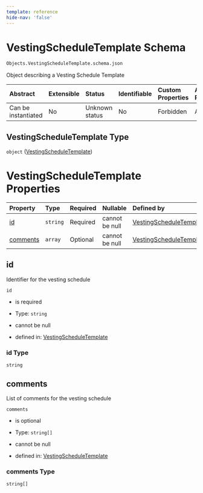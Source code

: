 ```yaml
---
template: reference
hide-nav: 'false'
---
```


# VestingScheduleTemplate Schema

```txt
Objects.VestingScheduleTemplate.schema.json
```

Object describing a Vesting Schedule Template

| Abstract            | Extensible | Status         | Identifiable | Custom Properties | Additional Properties | Access Restrictions | Defined In                                                                                                   |
| :------------------ | :--------- | :------------- | :----------- | :---------------- | :-------------------- | :------------------ | :----------------------------------------------------------------------------------------------------------- |
| Can be instantiated | No         | Unknown status | No           | Forbidden         | Allowed               | none                | [VestingScheduleTemplate.schema.json](../objects/VestingScheduleTemplate.schema.json "open original schema") |

## VestingScheduleTemplate Type

`object` ([VestingScheduleTemplate](vestingscheduletemplate.md))

# VestingScheduleTemplate Properties

| Property              | Type     | Required | Nullable       | Defined by                                                                                                                                   |
| :-------------------- | :------- | :------- | :------------- | :------------------------------------------------------------------------------------------------------------------------------------------- |
| [id](#id)             | `string` | Required | cannot be null | [VestingScheduleTemplate](vestingscheduletemplate-properties-id.md "Objects.VestingScheduleTemplate.schema.json#/properties/id")             |
| [comments](#comments) | `array`  | Optional | cannot be null | [VestingScheduleTemplate](vestingscheduletemplate-properties-comments.md "Objects.VestingScheduleTemplate.schema.json#/properties/comments") |

## id

Identifier for the vesting schedule

`id`

*   is required

*   Type: `string`

*   cannot be null

*   defined in: [VestingScheduleTemplate](vestingscheduletemplate-properties-id.md "Objects.VestingScheduleTemplate.schema.json#/properties/id")

### id Type

`string`

## comments

List of comments for the vesting schedule

`comments`

*   is optional

*   Type: `string[]`

*   cannot be null

*   defined in: [VestingScheduleTemplate](vestingscheduletemplate-properties-comments.md "Objects.VestingScheduleTemplate.schema.json#/properties/comments")

### comments Type

`string[]`

